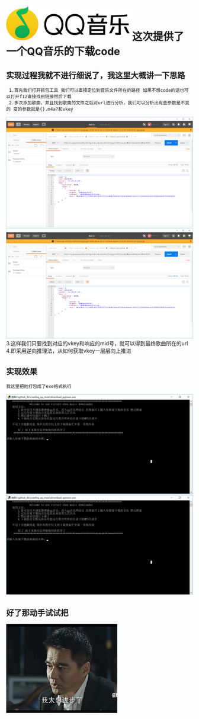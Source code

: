 #  ![Image text](https://raw.githubusercontent.com/OneStepAndTwoSteps/crawling_qq_music/master/img/logo.png)这次提供了一个QQ音乐的下载code
    
## 实现过程我就不进行细说了，我这里大概讲一下思路

     1.首先我们打开抓包工具 我们可以直接定位到音乐文件所在的路径 如果不想code的话也可以打开f12直接找到链接然后下载
     2.多次添加歌曲，并且找到歌曲的文件之后对url进行分析，我们可以分析出有些参数是不变的 变的参数就是{}.m4a?和vkey
![Image text](https://raw.githubusercontent.com/OneStepAndTwoSteps/crawling_qq_music/master/img/vkey不同1.png)
![Image text](https://raw.githubusercontent.com/OneStepAndTwoSteps/crawling_qq_music/master/img/vkey不同1.png)
     3.这样我们只要找到对应的vkey和响应的mid号，就可以得到最终歌曲所在的url
     4.即采用逆向推理法，从如何获取vkey一层层向上推进

## 实现效果
    我这里把他打包成了exe格式执行
   ![Image text](https://raw.githubusercontent.com/OneStepAndTwoSteps/crawling_qq_music/master/img/效果图1.png)
   ![Image text](https://raw.githubusercontent.com/OneStepAndTwoSteps/crawling_qq_music/master/img/效果图1.png)

## 好了那动手试试把
 
![Image text](https://raw.githubusercontent.com/OneStepAndTwoSteps/crawling_qq_music/master/img/2.jpg)
